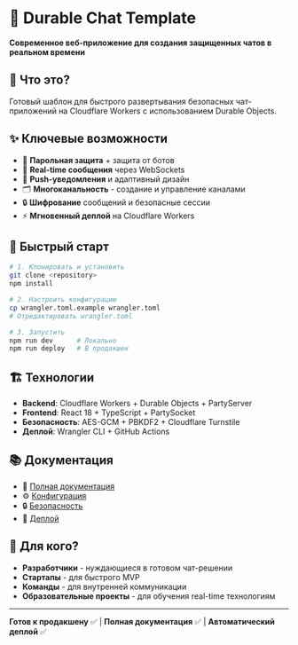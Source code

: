 # 💬 Durable Chat Template

**Современное веб-приложение для создания защищенных чатов в реальном времени**

## 🎯 Что это?

Готовый шаблон для быстрого развертывания безопасных чат-приложений на Cloudflare Workers с использованием Durable Objects.

## ✨ Ключевые возможности

- 🔐 **Парольная защита** + защита от ботов
- 💬 **Real-time сообщения** через WebSockets
- 📱 **Push-уведомления** и адаптивный дизайн
- 🗂️ **Многоканальность** - создание и управление каналами
- 🔒 **Шифрование** сообщений и безопасные сессии
- ⚡ **Мгновенный деплой** на Cloudflare Workers

## 🚀 Быстрый старт

```bash
# 1. Клонировать и установить
git clone <repository>
npm install

# 2. Настроить конфигурацию
cp wrangler.toml.example wrangler.toml
# Отредактировать wrangler.toml

# 3. Запустить
npm run dev      # Локально
npm run deploy   # В продакшен
```

## 🏗️ Технологии

- **Backend**: Cloudflare Workers + Durable Objects + PartyServer
- **Frontend**: React 18 + TypeScript + PartySocket
- **Безопасность**: AES-GCM + PBKDF2 + Cloudflare Turnstile
- **Деплой**: Wrangler CLI + GitHub Actions

## 📚 Документация

- 📖 [Полная документация](./docs/README.md)
- ⚙️ [Конфигурация](./docs/development/CONFIGURATION.md)
- 🔒 [Безопасность](./docs/security/SECURITY.md)
- 🚀 [Деплой](./docs/deployment/DEPLOYMENT.md)

## 🎯 Для кого?

- **Разработчики** - нуждающиеся в готовом чат-решении
- **Стартапы** - для быстрого MVP
- **Команды** - для внутренней коммуникации
- **Образовательные проекты** - для обучения real-time технологиям

---

**Готов к продакшену** ✅ | **Полная документация** ✅ | **Автоматический деплой** ✅
